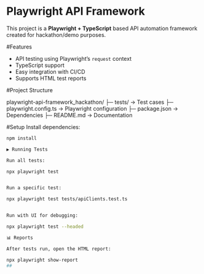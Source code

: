 
# Playwright API Framework

This project is a **Playwright + TypeScript** based API automation framework created for hackathon/demo purposes.

#Features
- API testing using Playwright’s `request` context
- TypeScript support
- Easy integration with CI/CD
- Supports HTML test reports

#Project Structure


playwright-api-framework_hackathon/
├─ tests/ → Test cases
├─ playwright.config.ts → Playwright configuration
├─ package.json → Dependencies
├─ README.md → Documentation


#Setup
Install dependencies:
```bash
npm install

▶️ Running Tests

Run all tests:

npx playwright test


Run a specific test:

npx playwright test tests/apiClients.test.ts


Run with UI for debugging:

npx playwright test --headed

📊 Reports

After tests run, open the HTML report:

npx playwright show-report
##